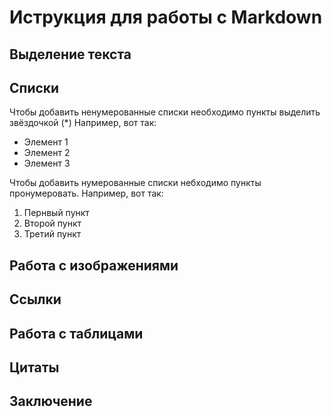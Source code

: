 # Иструкция для работы с Markdown

## Выделение текста

## Списки

Чтобы добавить ненумерованные списки необходимо пункты выделить звёздочкой (*) Например, вот так:

* Элемент 1
* Элемент 2
* Элемент 3

Чтобы добавить нумерованные списки небходимо пункты пронумеровать.
Например, вот так:

1. Пернвый пункт
2. Второй пункт
3. Третий пункт

## Работа с изображениями

## Ссылки

## Работа с таблицами

## Цитаты

## Заключение
